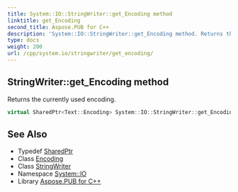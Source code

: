 ```yaml
---
title: System::IO::StringWriter::get_Encoding method
linktitle: get_Encoding
second_title: Aspose.PUB for C++
description: 'System::IO::StringWriter::get_Encoding method. Returns the currently used encoding in C++.'
type: docs
weight: 200
url: /cpp/system.io/stringwriter/get_encoding/
---
```

## StringWriter::get_Encoding method


Returns the currently used encoding.

```cpp
virtual SharedPtr<Text::Encoding> System::IO::StringWriter::get_Encoding() override
```

## See Also

* Typedef [SharedPtr](../../../system/sharedptr/)
* Class [Encoding](../../../system.text/encoding/)
* Class [StringWriter](../)
* Namespace [System::IO](../../)
* Library [Aspose.PUB for C++](../../../)
